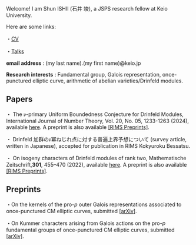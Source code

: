 Welcome! I am Shun ISHII (石井 竣), a JSPS research fellow at Keio University.

Here are some links:

・[CV](/aboutme)

・[Talks](/talk)

**email address** : (my last name).(my first name)@keio.jp

**Research interests** : Fundamental group, Galois representation, once-punctured elliptic curve, arithmetic of abelian varieties/Drinfeld modules.

## Papers

・ The $\mathfrak{p}$-primary Uniform Boundedness Conjecture for Drinfeld Modules, International Journal of Number Theory, Vol. 20, No. 05, 1233-1263 (2024), available [here](https://www.worldscientific.com/doi/10.1142/S1793042124500611). A preprint is also available [[RIMS Preprints]](https://www.kurims.kyoto-u.ac.jp/preprint/file/RIMS1927.pdf).

・ Drinfeld 加群の$\mathfrak{p}$冪ねじれ点に対する普遍上界予想について (survey article, written in Japanese), accepted for publication in RIMS Kokyuroku Bessatsu.

・ On isogeny characters of Drinfeld modules of rank two, Mathematische Zeitschrift,**301**, 455–470 (2022), available [here](https://link.springer.com/article/10.1007/s00209-021-02921-5). A preprint is also available [[RIMS Preprints]](https://www.kurims.kyoto-u.ac.jp/preprint/file/RIMS1947-revision.pdf).

## Preprints

・On the kernels of the pro-$p$ outer Galois representations associated to once-punctured CM elliptic curves, submitted [[arXiv]](https://arxiv.org/abs/2312.04196).

・On Kummer characters arising from Galois actions on the pro-$p$ fundamental groups of once-punctured CM elliptic curves, submitted [[arXiv]](https://arxiv.org/abs/2312.04175).
